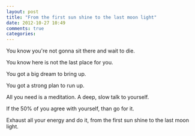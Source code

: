 ```yaml
---
layout: post
title: "From the first sun shine to the last moon light"
date: 2012-10-27 10:49
comments: true
categories:
---
```

You know you're not gonna sit there and wait to die.

You know here is not the last place for you.

You got a big dream to bring up.

You got a strong plan to run up.

All you need is a meditation. A deep, slow talk to yourself.

If the 50% of you agree with yourself, than go for it.

Exhaust all your energy and do it, from the first sun shine to the last moon light.

